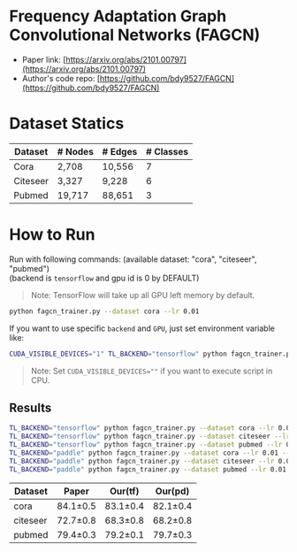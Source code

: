 # Frequency Adaptation Graph Convolutional Networks (FAGCN)

- Paper link: [https://arxiv.org/abs/2101.00797](https://arxiv.org/abs/2101.00797)
- Author's code repo: [https://github.com/bdy9527/FAGCN](https://github.com/bdy9527/FAGCN)

# Dataset Statics
| Dataset  | # Nodes | # Edges | # Classes |
| -------- | ------- | ------- | --------- |
| Cora     | 2,708   | 10,556  | 7         |
| Citeseer | 3,327   | 9,228   | 6         |
| Pubmed   | 19,717  | 88,651  | 3         |

# How to Run
Run with following commands:
(available dataset: "cora", "citeseer", "pubmed")  
(backend is  `tensorflow` and gpu id is 0 by DEFAULT)  
> Note: TensorFlow will take up all GPU left memory by default.
```bash
python fagcn_trainer.py --dataset cora --lr 0.01
```
If you want to use specific `backend` and `GPU`, just set environment variable like:
```bash
CUDA_VISIBLE_DEVICES="1" TL_BACKEND="tensorflow" python fagcn_trainer.py
```
> Note: Set `CUDA_VISIBLE_DEVICES=""` if you want to execute script in CPU.

Results
-------
```bash
TL_BACKEND="tensorflow" python fagcn_trainer.py --dataset cora --lr 0.01 --l2_coef 0.0005 --drop_rate 0.4 --hidden_dim 16 --eps 0.3 --num_layers 5
TL_BACKEND="tensorflow" python fagcn_trainer.py --dataset citeseer --lr 0.01 --l2_coef 0.0005 --drop_rate 0.4 --hidden_dim 16 --eps 0.4 --num_layers 4
TL_BACKEND="tensorflow" python fagcn_trainer.py --dataset pubmed --lr 0.01 --l2_coef 0.001 --drop_rate 0.4 --hidden_dim 16 --eps 0.1 --num_layers 6
TL_BACKEND="paddle" python fagcn_trainer.py --dataset cora --lr 0.01 --l2_coef 0.001 --drop_rate 0.6 --hidden_dim 16 --eps 0.2 --num_layers 3
TL_BACKEND="paddle" python fagcn_trainer.py --dataset citeseer --lr 0.01 --l2_coef 0.001 --drop_rate 0.6 --hidden_dim 16 --eps 0.2 --num_layers 5
TL_BACKEND="paddle" python fagcn_trainer.py --dataset pubmed --lr 0.01 --l2_coef 0.001 --drop_rate 0.4 --hidden_dim 16 --eps 0.2 --num_layers 6
```
| Dataset  | Paper    | Our(tf)  | Our(pd)  |
|----------|----------|----------|----------|
| cora     | 84.1±0.5 | 83.1±0.4 | 82.1±0.4 |
| citeseer | 72.7±0.8 | 68.3±0.8 | 68.2±0.8 |
| pubmed | 79.4±0.3 | 79.2±0.1 | 79.7±0.3 |
